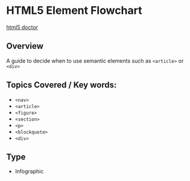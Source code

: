 # HTML5 Element Flowchart
[html5 doctor](http://html5doctor.com/downloads/h5d-sectioning-flowchart.pdf)

## Overview
A guide to decide when to use semantic elements such as `<article>` or `<div>`

## Topics Covered / Key words:
- `<nav>`
- `<article>`
- `<figure>`
- `<section>`
- `<p>`
- `<blockquote>`
- `<div>`

## Type
- Infographic